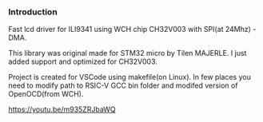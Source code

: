 ### Introduction

Fast lcd driver for ILI9341 using WCH chip CH32V003 with SPI(at 24Mhz) - DMA.

This library was original made for STM32 micro by Tilen MAJERLE. I just added support and optimized for CH32V003.

Project is created for VSCode using makefile(on Linux). In few places you need to modify path to RSIC-V GCC bin folder and modifed version of OpenOCD(from WCH).


https://youtu.be/m935ZRJbaWQ


